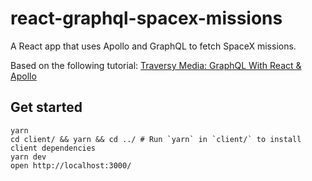 # react-graphql-spacex-missions

A React app that uses Apollo and GraphQL to fetch SpaceX missions.

Based on the following tutorial: [Traversy Media: GraphQL With React & Apollo](https://www.youtube.com/playlist?list=PLillGF-RfqbZrjw48EXLdM4dsOhURCLZx)

## Get started

```
yarn
cd client/ && yarn && cd ../ # Run `yarn` in `client/` to install client dependencies
yarn dev
open http://localhost:3000/
```

